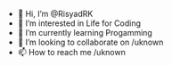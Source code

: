 - 👋 Hi, I’m @RisyadRK
- 👀 I’m interested in Life for Coding
- 🌱 I’m currently learning Progamming
- 💞️ I’m looking to collaborate on /uknown
- 📫 How to reach me /uknown

<!---
RisyadRK/RisyadRK is a ✨ special ✨ repository because its `README.md` (this file) appears on your GitHub profile.
You can click the Preview link to take a look at your changes.
--->
